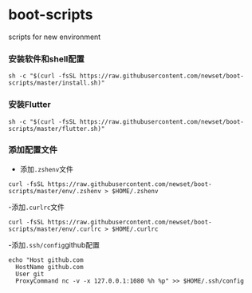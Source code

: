 # boot-scripts
scripts for new environment

### 安装软件和shell配置

```
sh -c "$(curl -fsSL https://raw.githubusercontent.com/newset/boot-scripts/master/install.sh)"
```

### 安装Flutter

```
sh -c "$(curl -fsSL https://raw.githubusercontent.com/newset/boot-scripts/master/flutter.sh)"
```


### 添加配置文件

- 添加`.zshenv`文件

```
curl -fsSL https://raw.githubusercontent.com/newset/boot-scripts/master/env/.zshenv > $HOME/.zshenv
```

-添加`.curlrc`文件

```
curl -fsSL https://raw.githubusercontent.com/newset/boot-scripts/master/env/.curlrc > $HOME/.curlrc
```

-添加`.ssh/config`github配置

```
echo "Host github.com
  HostName github.com
  User git
  ProxyCommand nc -v -x 127.0.0.1:1080 %h %p" >> $HOME/.ssh/config
```
